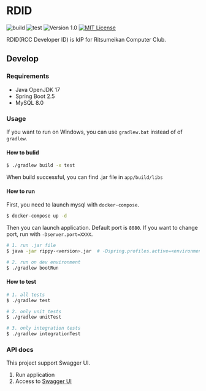 # RDID

![build](https://github.com/averak/RDID/workflows/build/badge.svg)
![test](https://github.com/averak/RDID/workflows/test/badge.svg)
![Version 1.0](https://img.shields.io/badge/version-1.0-yellow.svg)
[![MIT License](http://img.shields.io/badge/license-MIT-blue.svg?style=flat)](LICENSE)

RDID(RCC Developer ID) is IdP for Ritsumeikan Computer Club.

## Develop

### Requirements

- Java OpenJDK 17
- Spring Boot 2.5
- MySQL 8.0

### Usage

If you want to run on Windows, you can use `gradlew.bat` instead of of `gradlew`.

#### How to bulid

```sh
$ ./gradlew build -x test
```

When build successful, you can find .jar file in `app/build/libs`

#### How to run

First, you need to launch mysql with `docker-compose`.

```sh
$ docker-compose up -d
```

Then you can launch application.
Default port is `8080`. If you want to change port, run with `-Dserver.port=XXXX`.

```sh
# 1. run .jar file
$ java -jar rippy-<version>.jar  # -Dspring.profiles.active=<environment>

# 2. run on dev environment
$ ./gradlew bootRun
```

#### How to test

```sh
# 1. all tests
$ ./gradlew test

# 2. only unit tests
$ ./gradlew unitTest

# 3. only integration tests
$ ./gradlew integrationTest
```

### API docs

This project support Swagger UI.

1. Run application
2. Access to [Swagger UI](http://localhost:8080/swagger-ui/)
